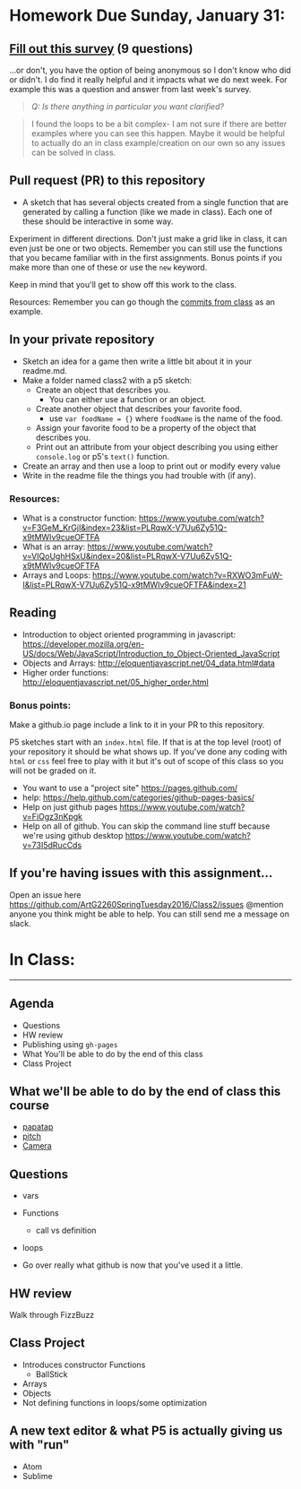 
# Homework Due Sunday, January 31:
## [Fill out this survey](https://surveyplanet.com/56a97f0e4bd6c096645444c4) (9 questions)
…or don't, you have the option of being anonymous so I don't know who did or didn't. I do find it really helpful and it impacts what we do next week. For example this was a question and answer from last week's survey.

> *Q: Is there anything in particular you want clarified?*

> I found the loops to be a bit complex- I am not sure if there are better examples where you can see this happen. Maybe it would be helpful to actually do an in class example/creation on our own so any issues can be solved in class.

## Pull request (PR) to this repository
- A sketch that has several objects created from a single function that are generated by calling a function (like we made in class). Each one of these should be interactive in some way.

Experiment in different directions. Don't just make a grid like in class, it can even just be one or two objects. Remember you can still use the functions that you became familiar with in the first assignments. Bonus points if you make more than one of these or use the `new` keyword.

Keep in mind that you'll get to show off this work to the class.

Resources:
Remember you can go though the [commits from class](https://github.com/ArtG2260SpringTuesday2016/Class2/commits/master) as an example.

## In your private repository
- Sketch an idea for a game then write a little bit about it in your readme.md.
- Make a folder named class2 with a p5 sketch:
  - Create an object that describes you.
    - You can either use a function or an object.
  - Create another object that describes your favorite food.
    - use `var foodName = {}` where `foodName` is the name of the food.
  - Assign your favorite food to be a property of the object that describes you.
  - Print out an attribute from your object describing you using either `console.log` or p5's `text()` function.
- Create an array and then use a loop to print out or modify every value
- Write in the readme file the things you had trouble with (if any).

### Resources:
- What is a constructor function: https://www.youtube.com/watch?v=F3GeM_KrGjI&index=23&list=PLRqwX-V7Uu6Zy51Q-x9tMWIv9cueOFTFA
- What is an array: https://www.youtube.com/watch?v=VIQoUghHSxU&index=20&list=PLRqwX-V7Uu6Zy51Q-x9tMWIv9cueOFTFA
- Arrays and Loops: https://www.youtube.com/watch?v=RXWO3mFuW-I&list=PLRqwX-V7Uu6Zy51Q-x9tMWIv9cueOFTFA&index=21

## Reading
- Introduction to object oriented programming in javascript: https://developer.mozilla.org/en-US/docs/Web/JavaScript/Introduction_to_Object-Oriented_JavaScript
- Objects and Arrays: http://eloquentjavascript.net/04_data.html#data
- Higher order functions: http://eloquentjavascript.net/05_higher_order.html

### Bonus points:
Make a github.io page include a link to it in your PR to this repository.

P5 sketches start with an `index.html` file. If that is at the top level (root) of your repository it should be what shows up. If you've done any coding with `html` or `css` feel free to play with it but it's out of scope of this class so you will not be graded on it.

  - You want to use a "project site" https://pages.github.com/
  - help: https://help.github.com/categories/github-pages-basics/
  - Help on just github pages https://www.youtube.com/watch?v=FiOgz3nKpgk
  - Help on all of github. You can skip the command line stuff because we're using github desktop https://www.youtube.com/watch?v=73I5dRucCds

## If you're having issues with this assignment…
Open an issue here https://github.com/ArtG2260SpringTuesday2016/Class2/issues @mention anyone you think might be able to help. You can still send me a message on slack.

# In Class:
----
## Agenda
- Questions
- HW review
- Publishing using `gh-pages`
- What You'll be able to do by the end of this class
- Class Project

## What we'll be able to do by the end of class this course
- [papatap](http://www.patatap.com/)
- [pitch](http://therewasaguy.github.io/p5-music-viz/demos/08_echonestPitchSegment/)
- [Camera](https://nithi-p.github.io/finalproject/)

## Questions
- vars
- Functions
  - call vs definition
- loops

- Go over really what github is now that you've used it a little.

## HW review
Walk through FizzBuzz

## Class Project
  - Introduces constructor Functions
    - BallStick
  - Arrays
  - Objects
  - Not defining functions in loops/some optimization

## A new text editor & what P5 is actually giving us with "run"
  - Atom
  - Sublime
